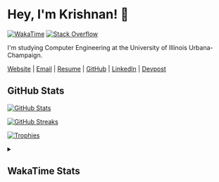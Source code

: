 # Hey, I'm Krishnan! :ocean:

[![WakaTime](https://wakatime.com/badge/user/0f5a93aa-05d2-4a06-ba1a-47ec5a9dd872.svg)](https://wakatime.com/@0f5a93aa-05d2-4a06-ba1a-47ec5a9dd872)
[![Stack Overflow](https://img.shields.io/stackexchange/stackoverflow/r/11317931?logo=stackoverflow&color=orange)](https://stackoverflow.com/users/11317931/krishnan-shankar)
<!--<sup>(99th Percentile!)</sup>-->

I'm studying Computer Engineering at the University of Illinois Urbana-Champaign.

[Website](https://krishnan.web.app) |
[Email](mailto:krishnans2006@gmail.com) |
[Resume](https://raw.githubusercontent.com/krishnans2006/resume/main/Krishnan_Shankar_Resume.pdf) |
[GitHub](https://www.github.com/krishnans2006) |
[LinkedIn](https://www.linkedin.com/in/krishnan-shankar) |
[Devpost](https://www.devpost.com/krishnans2006)

<h2>GitHub Stats</h2>

[![GitHub Stats](https://github-readme-stats.vercel.app/api?username=KrishnanS2006&show_icons=true&count_private=true&include_all_commits=true&theme=vue-dark&card_width=455)](https://github.com/anuraghazra/github-readme-stats)

[![GitHub Streaks](https://github-readme-streak-stats.herokuapp.com/?user=KrishnanS2006&show_icons=true&count_private=true&theme=vue-dark&card_width=455)](https://github.com/anuraghazra/github-readme-stats)

[![Trophies](https://github-profile-trophy.vercel.app/?username=KrishnanS2006&theme=nord&row=2&column=4&margin-w=5&margin-h=5)](https://github.com/ryo-ma/github-profile-trophy)

<details>

<summary><h2>WakaTime Stats</h2></summary>


<!--

[![WakaTime Stats](https://github-readme-stats.vercel.app/api/wakatime?username=KrishnanS2006&theme=vue-dark&layout=compact)](https://github.com/anuraghazra/github-readme-stats)
[![Coding Activity](https://wakatime.com/share/@KrishnanS2006/a6152db2-28bc-4088-8aba-d55d43fbe95c.png)](https://wakatime.com)

-->
<p align="center">
  <a href="https://wakatime.com/@0f5a93aa-05d2-4a06-ba1a-47ec5a9dd872">
    <img alt="Coding Activity" src="https://wakatime.com/share/@krishnans2006/a77dab57-3c4c-406d-934b-4d5e7d6c88aa.svg" width="75%" align="center">
  </a>
</p>
<br />
<br />
<p align="center">
  <a href="https://wakatime.com/@0f5a93aa-05d2-4a06-ba1a-47ec5a9dd872">
    <img alt="Languages (All)" src="https://wakatime.com/share/@krishnans2006/8c0f029a-cbf3-4cdc-ab2b-69c26e793851.svg" width="49%">
  </a>
  <a href="https://wakatime.com/@0f5a93aa-05d2-4a06-ba1a-47ec5a9dd872">
    <img alt="Languages (30d)" src="https://wakatime.com/share/@krishnans2006/8bf48030-3996-46f5-8897-bc2c57bdb69d.svg" width="49%">
  </a>
  <a href="https://wakatime.com/@0f5a93aa-05d2-4a06-ba1a-47ec5a9dd872">
    <img alt="Editors" src="https://wakatime.com/share/@krishnans2006/acb23337-0b07-48c2-989f-b2dd82f5c675.svg" width="49%">
  </a>
  <a href="https://wakatime.com/@0f5a93aa-05d2-4a06-ba1a-47ec5a9dd872">
    <img alt="Operating Systems" src="https://wakatime.com/share/@krishnans2006/8a840f9a-1986-4646-bead-acaab799f3a3.svg" width="49%">
  </a>
</p>

</details>

</div>

<!-- DIVIDER -->

<!--

<svg fill="none" viewBox="0 0 400 400" width="100%" height="195" xmlns="http://www.w3.org/2000/svg">
    <foreignObject width="100%" height="100%">
        <div xmlns="http://www.w3.org/1999/xhtml">
            <style>
            h1 {
                color: red;
                animation: mymove 2s infinite;
            }
            @keyframes mymove {
                from {
                    color: red;
                }
                to {
                    color: yellow;
                }
            }
            </style>
            <h1>HELLO WORLD!</h1>
        </div>
    </foreignObject>
</svg>

-->
